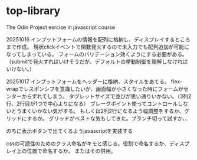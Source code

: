 # top-library
The Odin Project exrcise in javascript course

20251016
インプットフォームの情報を配列に格納し、ディスプレイするところまで作成。
現状clickイベントで関数発火するので未入力でも配列追加が可能になってしまっている。
フォームのバリデーション効くようにする必要がある。
（submitで発火すればいけそうだが、デフォルトの挙動制御を理解しなければいけない。）

20251017
インプットフォームをヘッダーに格納、スタイルをあてる。
flex-wrapでレスポンシブを意識したいが、画面幅が小さくなった時にフォームがセンターからずれてしまう。
タブレットサイズで並びが思い通りいかない。（3列2行、2行目が1つで中心よりになる）
ブレークポイント使ってコントロールしないとうまくいかない気がする。
もしくは2列2行になるよう幅調整をするか、グリッドにするか。
グリッドがベストな気もしてきた。ブランチ切って試すか、、

のちに表示ボタンで出てくるようjavascriptを実装する

cssの可読性のためのクラス命名がキモと感じる。役割で命名するか、ディスプレイ上の位置で命名するか。
またはその併用。